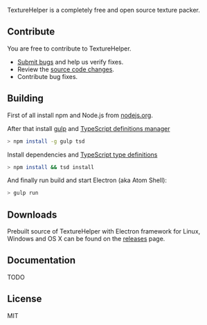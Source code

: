 TextureHelper is a completely free and open source texture packer.

## Contribute

You are free to contribute to TextureHelper.

* [Submit bugs](https://github.com/nuevogaming/texture-helper/issues) and help us verify fixes.
* Review the [source code changes](https://github.com/nuevogaming/texture-helper/pulls).
* Contribute bug fixes.

## Building

First of all install npm and Node.js from [nodejs.org](https://nodejs.org).

After that install [gulp](http://gulpjs.com) and [TypeScript definitions manager](http://definitelytyped.org/tsd/)

```bash
> npm install -g gulp tsd
```

Install dependencies and [TypeScript type definitions](http://definitelytyped.org)

```bash
> npm install && tsd install
```

And finally run build and start Electron (aka Atom Shell):

```bash
> gulp run
```

## Downloads

Prebuilt source of TextureHelper with Electron framework for Linux, Windows and OS X can
be found on the [releases](https://github.com/nuevogaming/texture-helper/releases) page.

## Documentation

TODO

## License

MIT
